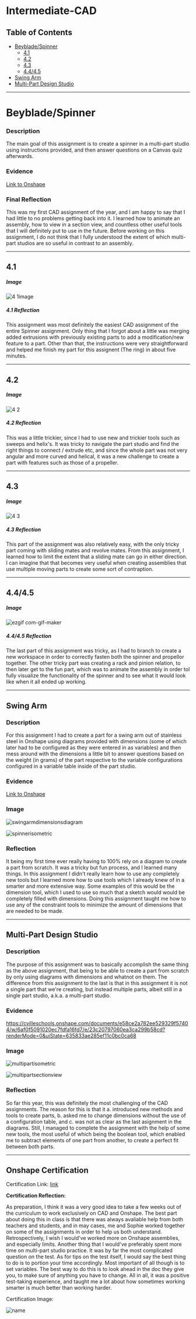 # Intermediate-CAD

## Table of Contents
* [Beyblade/Spinner](#Beyblade/Spinner)
  - [4.1](#4.1)
  - [4.2](#4.2)
  - [4.3](#4.3)
  - [4.4/4.5](#4.4/4.5)
* [Swing Arm](#Swing-Arm)
* [Multi-Part Design Studio](#Multi-Part-Design-Studio)

---

# Beyblade/Spinner

### Description

The main goal of this assignment is to create a spinner in a multi-part studio using instructions provided, and then answer questions on a Canvas quiz afterwards. 

### Evidence
[Link to Onshape](https://cvilleschools.onshape.com/documents/c702b1c81b7bdd8fc7db4835/w/c9675283aa74551e07db3b5a/e/ecf2c186399eef371ef2bb3f?renderMode=0&uiState=6356ea6a5ddca250f4a30c2b)

### Final Reflection

This was my first CAD assignment of the year, and I am happy to say that I had little to no problems getting back into it. 
I learned how to animate an assembly, how to view in a section view, and countless other useful tools that I will definitely put to use in the future. Before working on this assignment, I do not think that I fully understood the extent of which multi-part studios are so useful in contrast to an assembly. 

---

## 4.1

##### Image

![4 1image](https://user-images.githubusercontent.com/112981462/197610871-fd66cca1-3efc-40c6-8c46-48a599ae140b.png)

##### 4.1 Reflection

This assignment was most definitely the easiest CAD assignment of the entire Spinner assignment. Only thing that I forgot about a little was merging added extrusions with previously existing parts to add a modification/new feature to a part. Other than that, the instructions were very straightforward and helped me finish my part for this assignent (The ring) in about five minutes. 

---

## 4.2 

##### Image

![4 2](https://user-images.githubusercontent.com/112981462/197615138-f45ea2bc-5299-4eb3-8310-7e4e4086f51d.png)

##### 4.2 Reflection

This was a little trickier, since I had to use new and trickier tools such as sweeps and helix's. It was tricky to navigate the part studio and find the right things to connect / extrude etc, and since the whole part was not very angular and more curved and helical, it was a new challenge to create a part with features such as those of a propeller. 

---

## 4.3

##### Image

![4 3](https://user-images.githubusercontent.com/112981462/197800752-a34dbcac-f971-4e07-aa4f-897c263eda34.png)

##### 4.3 Reflection

This part of the assignment was also relatively easy, with the only tricky part coming with sliding mates and revolve mates. From this assignment, I learned how to limit the extent that a sliding mate can go in either direction. I can imagine that that becomes very useful when creating assemblies that use multiple moving parts to create some sort of contraption. 

---

## 4.4/4.5

##### Image

![ezgif com-gif-maker](https://user-images.githubusercontent.com/112981462/197803001-7f5f2958-1b07-49fa-b6a8-8ac5715567ee.gif)

##### 4.4/4.5 Reflection

The last part of this assignment was tricky, as I had to branch to create a new workspace in order to correctly fasten both the spinner and propellor together. The other tricky part was creating a rack and pinion relation, to then later get to the fun part, which was to animate the assembly in order tol fully visualize the functionality of the spinner and to see what it would look like when it all ended up working. 

---


## Swing Arm

### Description

For this assignment I had to create a part for a swing arm out of stainless steel in Onshape using diagrams provided with dimensions (some of which later had to be configured as they were entered in as variables) and then mess around with the dimensions a little bit to answer questions based on the weight (in grams) of the part respective to the variable configurations configured in a variable table inside of the part studio. 

### Evidence

[Link to Onshape](https://cvilleschools.onshape.com/documents/011d7ad10f56f3050da908e2/w/f8e68f008c693d71f0bb6042/e/bf20f39572221be74dd95686?configuration=List_Jctk9wLWHuflug%3DDefault&renderMode=0&uiState=635830d01097322405ccc719)

### Image

![swingarmdimensionsdiagram](https://user-images.githubusercontent.com/112981462/197857128-f5b3967a-a5a8-444d-8f9f-f4568c8adaf8.png)

![spinnerisometric](https://user-images.githubusercontent.com/112981462/197857331-cf81542b-3200-47a2-a3d4-f3feea310533.png)

### Reflection

It being my first time ever really having to 100% rely on a diagram to create a part from scratch. It was a tricky but fun process, and I learned many things. In this assignment I didn't really learn how to use any completely new tools but I learned more how to use tools which I already knew of in a smarter and more extensive way. Some examples of this would be the dimension tool, which I used to use so much that a sketch would would be completely filled with dimensions. Doing this assignment taught me how to use any of the constraint tools to minimize the amount of dimensions that are needed to be made. 

---

## Multi-Part Design Studio

### Description

The purpose of this assignment was to basically accomplish the same thing as the above assignment, that being to be able to create a part from scratch by only using diagrams with dimensions and whatnot on them. The difference from this assignment to the last is that in this assignment it is not a single part that we're creating, but instead multiple parts, albeit still in a single part studio, a.k.a. a multi-part studio. 

### Evidence

https://cvilleschools.onshape.com/documents/e58ce2a782ee529329f57404/w/6af0f5091020ec7fdfa16fd7/e/23c20797060ea3ca299b58cd?renderMode=0&uiState=635833ae285ef11c0bc0ca68

### Image

![multipartisometric](https://user-images.githubusercontent.com/112981462/197860591-3f6c3160-44b8-4b6a-80e5-026443ac6e03.png)

![multipartsectionview](https://user-images.githubusercontent.com/112981462/197860613-546708d6-8233-40b8-9399-dc5d74c0804e.png)

### Reflection

So far this year, this was definitely the most challenging of the CAD assignments. The reason for this is that it a. introduced new methods and tools to create parts, b. asked me to change dimensions without the use of a configuration table, and c. was not as clear as the last asignment in the diagrams. Still, I managed to complete the assignment with the help of some new tools, the most useful of which being the boolean tool, which enabled me to subtract elements of one part from another, to create a perfect fit between both parts. 

---

## Onshape Certification 

Certification Link: [link](https://ti-user-certificates.s3.amazonaws.com/6e557ed6-d03d-4c48-9492-4d18d145d7a1/b404585c-9eaa-4f20-b7cd-92749c713cda-anton-weder-e85d9059-040c-468d-81ac-24aebe46a4a6-certificate.pdf)

**Certification Reflection:**

As preparation, I think it was a very good idea to take a few weeks out of the curriculum to work exclusively on CAD and Onshape. The best part about doing this in class is that there was always avaliable help from both teachers and students, and in may cases, me and Sophie worked together on some of the assignments in order to help us both understand. Retrospectively, I wish I would've worked more on Onshape assemblies, and especially limits. Another thing that I would've preferably spent more time on multi-part studio practice. It was by far the most complicated question on the test. As for tips on the test itself, I would say the best thing to do is to portion your time accordingly. Most important of all though is to set variables. The best way to do this is to look ahead in the doc they give you, to make sure of anything you have to change. All in all, it was a positive test-taking experience, and taught me a lot about how sometimes working smarter is much better than working harder. 

Certification Image: 

![name](https://github.com/aweder05/Intermediate-CAD/blob/main/Screenshot%202023-05-08%20153122.png?raw=true) 
